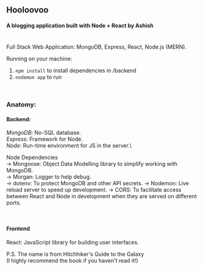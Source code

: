 ## Hooloovoo
#### A blogging application built with Node + React by Ashish
#

Full Stack Web Application: MongoDB, Express, React, Node.js (MERN).

Running on your machine:
1. `npm install` to install dependencies in /backend
2. `nodemon app` to run

<br />

### __Anatomy__:


#### __Backend__:

_MongoDB_: No-SQL database.\
_Express_: Framework for Node.\
_Node_: Run-time environment for JS in the server.\

Node Dependencies\
-> Mongoose: Object Data Modelling library to simplify working with MongoDB.\
-> Morgan: Logger to help debug.\
-> dotenv: To protect MongoDB and other API secrets.
-> Nodemon: Live reload server to speed up development.
-> CORS: To facilitate access between React and Node in development when they are served on different ports.

<br />

#### __Frontend__

React: JavaScript library for building user interfaces.

P.S.
The name is from Hitchhiker's Guide to the Galaxy\
(I highly recommend the book if you haven't read it!)